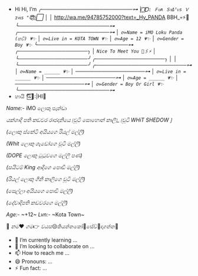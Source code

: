 - Hi Hi, I’m *╭─────────────────────────⊶*
*│*   *`⃞⃟⭕: Ｆᴏʀ ＳᴛΔᵀᴜs Ｖɪᴠᴇs "😇⃟💖`⃞*
*│*
*│*   http://wa.me/94785752000?text=_Hy_PANDA BBH_💀⚡🤍
*╰─────────────────────────⊶*
*╭─────────────────────────⊶*
*│*     *`៚Name = iMO Loku Panda (කවී) 💗✨`*
*│*     *`៚Live in = KOTA TOWN 💗✨`*
*│*     *`៚Age = 12 💗✨`*
*│*     *`៚Gender = Boy 💗✨`*
*╰─────────────────────────⊶*
*╭───────────────────╮*
*│* *`Nice To Meet You 🧚🖇️⚡`*        *│*
*╰───────────────────╯*
*╭───────────────────╮*
*│*                     *│*
*╰───────────────────╯*
*╭─────────────────────────⊶*
*│*  *`៚Name = ______ 💗✨`*
*│*  *───────────────────⊶*
*│*  *`៚Live in = ______ 💗✨`*
*│*  *───────────────────⊶*
*│*  *`៚Age = ______ 💗✨`*
*│*  *───────────────────⊶*
*│*  *`៚Gender = Boy Or Girl 💗✨`*
*╰─────────────────────────⊶*
- හායි 💘⃞⃔🦋:|HI💫

*Name:-* iMO ලොකු පැන්ඩා

*_යක්ශාදි පති කඩවර රාජදානියෙ ❲චූටි සොහොන්_ කාලි❳_*   *_❲චූටි WHiT SHEDOW❳_*

*(ලොකු ස්කේටි අයියගෙ රියල් මල්ලි)*

*(Whit ලොකු ශැඩෝගෙ චූටි මල්ලි)*

*(DOPE ලොකු ටුටූවගෙ මල්ලි පණ)*

*(සයිටම් King ආදිගෙ පොඩි මල්ලි)*

*(රියල් ලොකු ගිනි කාලිගෙ චූටි මල්ලි)*

*(සෙල්ලා අයියගෙ පොඩි මල්ලි)*

*(දේවාදිපති කඩවරගෙ මල්ලි)*

*Age:-* ~+12~
*Lvn:-* ~Kota Town~



🌸 *නම*❤ *ගම*👉 *වයස*😒කියන්නකෝ💫සේව්🌸දාගන්න🌹
- 🌱 I’m currently learning ...
- 💞️ I’m looking to collaborate on ...
- 📫 How to reach me ...
- 😄 Pronouns: ...
- ⚡ Fun fact: ...

<!---
Panda56-maker/Panda56-maker is a ✨ special ✨ repository because its `README.md` (this file) appears on your GitHub profile.
You can click the Preview link to take a look at your changes.
--->
